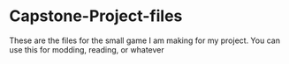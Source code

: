 # Capstone-Project-files
These are the files for the small game I am making for my project. You can use this for modding, reading, or whatever
